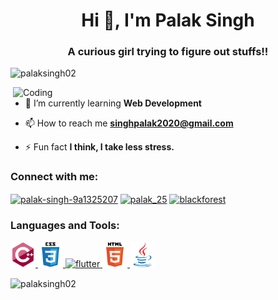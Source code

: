 <h1 align="center">Hi 👋, I'm Palak Singh</h1>
<h3 align="center">A curious girl trying to figure out stuffs!!</h3>

<p align="left"> <img src="https://komarev.com/ghpvc/?username=palaksingh02&label=Profile%20views&color=0e75b6&style=flat" alt="palaksingh02" /> </p>

<img align="right" alt="Coding" width="500" src="https://cdn.dribbble.com/users/2646423/screenshots/5507196/computer.gif">

- 🌱 I’m currently learning **Web Development**

- 📫 How to reach me **singhpalak2020@gmail.com**
- ⚡ Fun fact **I think, I take less stress.**

<h3 align="left">Connect with me:</h3>
<p align="left">
<a href="https://linkedin.com/in/palak-singh-9a1325207" target="blank"><img align="center" src="https://raw.githubusercontent.com/rahuldkjain/github-profile-readme-generator/master/src/images/icons/Social/linked-in-alt.svg" alt="palak-singh-9a1325207" height="30" width="40" /></a>
<a href="https://www.codechef.com/users/palak_25" target="blank"><img align="center" src="https://cdn.jsdelivr.net/npm/simple-icons@3.1.0/icons/codechef.svg" alt="palak_25" height="30" width="40" /></a>
<a href="https://www.leetcode.com/blackforest" target="blank"><img align="center" src="https://raw.githubusercontent.com/rahuldkjain/github-profile-readme-generator/master/src/images/icons/Social/leet-code.svg" alt="blackforest" height="30" width="40" /></a>
</p>

<h3 align="left">Languages and Tools:</h3>
<p align="left"> <a href="https://www.w3schools.com/cpp/" target="_blank" rel="noreferrer"> <img src="https://raw.githubusercontent.com/devicons/devicon/master/icons/cplusplus/cplusplus-original.svg" alt="cplusplus" width="40" height="40"/> </a> <a href="https://www.w3schools.com/css/" target="_blank" rel="noreferrer"> <img src="https://raw.githubusercontent.com/devicons/devicon/master/icons/css3/css3-original-wordmark.svg" alt="css3" width="40" height="40"/> </a> <a href="https://flutter.dev" target="_blank" rel="noreferrer"> <img src="https://www.vectorlogo.zone/logos/flutterio/flutterio-icon.svg" alt="flutter" width="40" height="40"/> </a> <a href="https://www.w3.org/html/" target="_blank" rel="noreferrer"> <img src="https://raw.githubusercontent.com/devicons/devicon/master/icons/html5/html5-original-wordmark.svg" alt="html5" width="40" height="40"/> </a> <a href="https://www.java.com" target="_blank" rel="noreferrer"> <img src="https://raw.githubusercontent.com/devicons/devicon/master/icons/java/java-original.svg" alt="java" width="40" height="40"/> </a> </p>

<p><img align="center" src="https://github-readme-stats.vercel.app/api/top-langs?username=palaksingh02&show_icons=true&locale=en&layout=compact" alt="palaksingh02" /></p>
